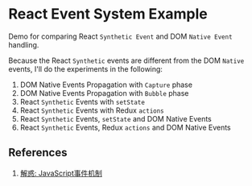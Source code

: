 # React Event System Example

Demo for comparing React ``Synthetic Event`` and DOM ``Native Event`` handling.

Because the React ``Synthetic`` events are different from the DOM ``Native`` events, I'll do the experiments in the following:

1. DOM Native Events Propagation with ``Capture`` phase
2. DOM Native Events Propagation with ``Bubble`` phase
3. React ``Synthetic`` Events with ``setState``
4. React ``Synthetic`` Events with Redux ``actions``
5. React ``Synthetic`` Events, ``setState`` and DOM Native Events
6. React ``Synthetic`` Events, Redux ``actions`` and DOM Native Events


## References

1. [解惑: JavaScript事件机制](http://www.cnblogs.com/hustskyking/p/problem-javascript-event.html)